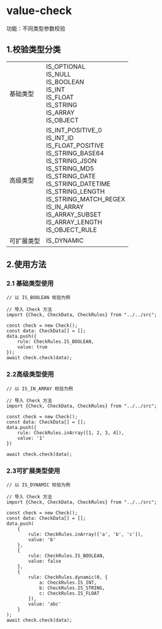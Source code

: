# value-check

功能：不同类型参数校验

## 1.校验类型分类

|            |                                                              |
| ---------- | ------------------------------------------------------------ |
| 基础类型   | IS_OPTIONAL<br>IS_NULL<br>IS_BOOLEAN<br>IS_INT<br>IS_FLOAT<br>IS_STRING<br>IS_ARRAY<br>IS_OBJECT |
| 高级类型   | IS_INT_POSITIVE_0<br>IS_INT_ID<br>IS_FLOAT_POSITIVE<br>IS_STRING_BASE64<br>IS_STRING_JSON<br>IS_STRING_MD5<br>IS_STRING_DATE<br>IS_STRING_DATETIME<br>IS_STRING_LENGTH<br>IS_STRING_MATCH_REGEX<br>IS_IN_ARRAY<br>IS_ARRAY_SUBSET<br>IS_ARRAY_LENGTH<br>IS_OBJECT_RULE |
| 可扩展类型 | IS_DYNAMIC                                                   |

## 2.使用方法

### 2.1 基础类型使用

```
// 以 IS_BOOLEAN 校验为例

// 导入 Check 方法
import {Check, CheckData, CheckRules} from "../../src";

const check = new Check();
const data: CheckData[] = [];
data.push({
    rule: CheckRules.IS_BOOLEAN,
    value: true
});
await check.check(data);
```

### 2.2高级类型使用

```
// 以 IS_IN_ARRAY 校验为例

// 导入 Check 方法
import {Check, CheckData, CheckRules} from "../../src";

const check = new Check();
const data: CheckData[] = [];
data.push({
    rule: CheckRules.inArray([1, 2, 3, 4]),
    value: '1'
})

await check.check(data);
```

### 2.3可扩展类型使用

```
// 以 IS_DYNAMIC 校验为例

// 导入 Check 方法
import {Check, CheckData, CheckRules} from "../../src";

const check = new Check();
const data: CheckData[] = [];
data.push(
    {
        rule: CheckRules.inArray(['a', 'b', 'c']),
        value: 'b'
    },
    {
        rule: CheckRules.IS_BOOLEAN,
        value: false
    },
    {
        rule: CheckRules.dynamic(0, {
            a: CheckRules.IS_INT,
            b: CheckRules.IS_STRING,
            c: CheckRules.IS_FLOAT
        }),
        value: 'abc'
    }
);
await check.check(data);
```